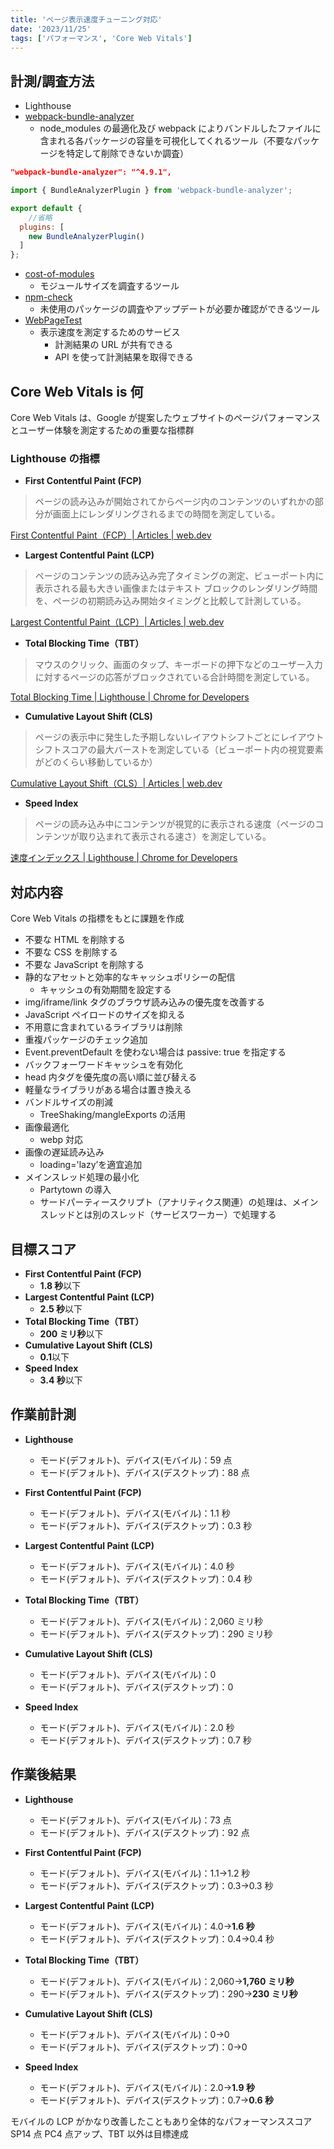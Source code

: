 ```yaml
---
title: 'ページ表示速度チューニング対応'
date: '2023/11/25'
tags: ['パフォーマンス', 'Core Web Vitals']
---
```


## 計測/調査方法

- Lighthouse
- [webpack-bundle-analyzer](<[リンクのURL](https://github.com/webpack-contrib/webpack-bundle-analyzer)>)
  - node_modules の最適化及び webpack によりバンドルしたファイルに含まれる各パッケージの容量を可視化してくれるツール（不要なパッケージを特定して削除できないか調査）

```json:package.json
"webpack-bundle-analyzer": "^4.9.1",
```

```javascript:webpack.config.js
import { BundleAnalyzerPlugin } from 'webpack-bundle-analyzer';

export default {
	//省略
  plugins: [
    new BundleAnalyzerPlugin()
  ]
};
```

- [cost-of-modules](https://github.com/siddharthkp/cost-of-modules)
  - モジュールサイズを調査するツール
- [npm-check](https://github.com/dylang/npm-check)
  - 未使用のパッケージの調査やアップデートが必要か確認ができるツール
- [WebPageTest](<[リンクのURL](https://www.webpagetest.org/)>)
  - 表示速度を測定するためのサービス
    - 計測結果の URL が共有できる
    - API を使って計測結果を取得できる

## Core Web Vitals is 何

Core Web Vitals は、Google が提案したウェブサイトのページパフォーマンスとユーザー体験を測定するための重要な指標群

### Lighthouse の指標

- **First Contentful Paint (FCP)**

> ページの読み込みが開始されてからページ内のコンテンツのいずれかの部分が画面上にレンダリングされるまでの時間を測定している。

[First Contentful Paint（FCP）| Articles | web.dev](https://web.dev/fcp/)

- **Largest Contentful Paint (LCP)**

> ページのコンテンツの読み込み完了タイミングの測定、ビューポート内に表示される最も大きい画像またはテキスト ブロックのレンダリング時間を、ページの初期読み込み開始タイミングと比較して計測している。

[Largest Contentful Paint（LCP）| Articles | web.dev](https://web.dev/articles/lcp?hl=ja#largest-contentful-paint-defined)

- **Total Blocking Time（TBT）**

> マウスのクリック、画面のタップ、キーボードの押下などのユーザー入力に対するページの応答がブロックされている合計時間を測定している。

[Total Blocking Time | Lighthouse | Chrome for Developers](https://developer.chrome.com/docs/lighthouse/performance/lighthouse-total-blocking-time/?utm_source=lighthouse&utm_medium=devtools)

- **Cumulative Layout Shift (CLS)**

> ページの表示中に発生した予期しないレイアウトシフトごとにレイアウトシフトスコアの最大バーストを測定している（ビューポート内の視覚要素がどのくらい移動しているか）

[Cumulative Layout Shift（CLS）| Articles | web.dev](https://web.dev/cls/?utm_source=lighthouse&utm_medium=devtools)

- **Speed Index**

> ページの読み込み中にコンテンツが視覚的に表示される速度（ページのコンテンツが取り込まれて表示される速さ）を測定している。

[速度インデックス | Lighthouse | Chrome for Developers](https://developer.chrome.com/docs/lighthouse/performance/speed-index/)

## 対応内容

Core Web Vitals の指標をもとに課題を作成

- 不要な HTML を削除する
- 不要な CSS を削除する
- 不要な JavaScript を削除する
- 静的なアセットと効率的なキャッシュポリシーの配信
  - キャッシュの有効期間を設定する
- img/iframe/link タグのブラウザ読み込みの優先度を改善する
- JavaScript ペイロードのサイズを抑える
- 不用意に含まれているライブラリは削除
- 重複パッケージのチェック追加
- Event.preventDefault を使わない場合は passive: true を指定する
- バックフォーワードキャッシュを有効化
- head 内タグを優先度の高い順に並び替える
- 軽量なライブラリがある場合は置き換える
- バンドルサイズの削減
  - TreeShaking/mangleExports の活用
- 画像最適化
  - webp 対応
- 画像の遅延読み込み
  - loading='lazy’を適宜追加
- メインスレッド処理の最小化
  - Partytown の導入
  - サードパーティースクリプト（アナリティクス関連）の処理は、メインスレッドとは別のスレッド（サービスワーカー）で処理する

## 目標スコア

- **First Contentful Paint (FCP)**
  - **1.8 秒**以下
- **Largest Contentful Paint (LCP)**
  - **2.5 秒**以下
- **Total Blocking Time（TBT）**
  - **200 ミリ秒**以下
- **Cumulative Layout Shift (CLS)**
  - **0.1**以下
- **Speed Index**
  - **3.4 秒**以下

## 作業前計測

- **Lighthouse**

  - モード(デフォルト)、デバイス(モバイル)：59 点
  - モード(デフォルト)、デバイス(デスクトップ)：88 点

- **First Contentful Paint (FCP)**
  - モード(デフォルト)、デバイス(モバイル)：1.1 秒
  - モード(デフォルト)、デバイス(デスクトップ)：0.3 秒
- **Largest Contentful Paint (LCP)**
  - モード(デフォルト)、デバイス(モバイル)：4.0 秒
  - モード(デフォルト)、デバイス(デスクトップ)：0.4 秒
- **Total Blocking Time（TBT）**
  - モード(デフォルト)、デバイス(モバイル)：2,060 ミリ秒
  - モード(デフォルト)、デバイス(デスクトップ)：290 ミリ秒
- **Cumulative Layout Shift (CLS)**
  - モード(デフォルト)、デバイス(モバイル)：0
  - モード(デフォルト)、デバイス(デスクトップ)：0
- **Speed Index**
  - モード(デフォルト)、デバイス(モバイル)：2.0 秒
  - モード(デフォルト)、デバイス(デスクトップ)：0.7 秒

## 作業後結果

- **Lighthouse**

  - モード(デフォルト)、デバイス(モバイル)：73 点
  - モード(デフォルト)、デバイス(デスクトップ)：92 点

- **First Contentful Paint (FCP)**
  - モード(デフォルト)、デバイス(モバイル)：1.1→1.2 秒
  - モード(デフォルト)、デバイス(デスクトップ)：0.3→0.3 秒
- **Largest Contentful Paint (LCP)**
  - モード(デフォルト)、デバイス(モバイル)：4.0→**1.6 秒**
  - モード(デフォルト)、デバイス(デスクトップ)：0.4→0.4 秒
- **Total Blocking Time（TBT）**
  - モード(デフォルト)、デバイス(モバイル)：2,060→**1,760 ミリ秒**
  - モード(デフォルト)、デバイス(デスクトップ)：290→**230 ミリ秒**
- **Cumulative Layout Shift (CLS)**
  - モード(デフォルト)、デバイス(モバイル)：0→0
  - モード(デフォルト)、デバイス(デスクトップ)：0→0
- **Speed Index**
  - モード(デフォルト)、デバイス(モバイル)：2.0→**1.9 秒**
  - モード(デフォルト)、デバイス(デスクトップ)：0.7→**0.6 秒**

モバイルの LCP がかなり改善したこともあり全体的なパフォーマンススコア SP14 点 PC4 点アップ、TBT 以外は目標達成
